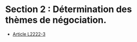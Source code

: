 # Section 2 : Détermination des thèmes de négociation.

* [Article L2222-3](./LEGIARTI000006901665.md)
